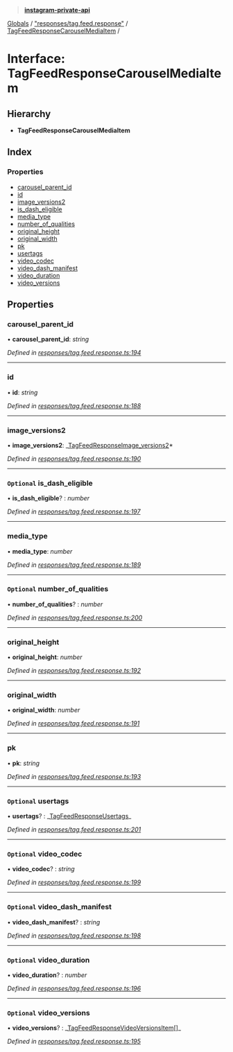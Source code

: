 > **[instagram-private-api](../README.md)**

[Globals](../README.md) / ["responses/tag.feed.response"](../modules/_responses_tag_feed_response_.md) / [TagFeedResponseCarouselMediaItem](_responses_tag_feed_response_.tagfeedresponsecarouselmediaitem.md) /

# Interface: TagFeedResponseCarouselMediaItem

## Hierarchy

- **TagFeedResponseCarouselMediaItem**

## Index

### Properties

- [carousel_parent_id](_responses_tag_feed_response_.tagfeedresponsecarouselmediaitem.md#carousel_parent_id)
- [id](_responses_tag_feed_response_.tagfeedresponsecarouselmediaitem.md#id)
- [image_versions2](_responses_tag_feed_response_.tagfeedresponsecarouselmediaitem.md#image_versions2)
- [is_dash_eligible](_responses_tag_feed_response_.tagfeedresponsecarouselmediaitem.md#optional-is_dash_eligible)
- [media_type](_responses_tag_feed_response_.tagfeedresponsecarouselmediaitem.md#media_type)
- [number_of_qualities](_responses_tag_feed_response_.tagfeedresponsecarouselmediaitem.md#optional-number_of_qualities)
- [original_height](_responses_tag_feed_response_.tagfeedresponsecarouselmediaitem.md#original_height)
- [original_width](_responses_tag_feed_response_.tagfeedresponsecarouselmediaitem.md#original_width)
- [pk](_responses_tag_feed_response_.tagfeedresponsecarouselmediaitem.md#pk)
- [usertags](_responses_tag_feed_response_.tagfeedresponsecarouselmediaitem.md#optional-usertags)
- [video_codec](_responses_tag_feed_response_.tagfeedresponsecarouselmediaitem.md#optional-video_codec)
- [video_dash_manifest](_responses_tag_feed_response_.tagfeedresponsecarouselmediaitem.md#optional-video_dash_manifest)
- [video_duration](_responses_tag_feed_response_.tagfeedresponsecarouselmediaitem.md#optional-video_duration)
- [video_versions](_responses_tag_feed_response_.tagfeedresponsecarouselmediaitem.md#optional-video_versions)

## Properties

### carousel_parent_id

• **carousel_parent_id**: _string_

_Defined in [responses/tag.feed.response.ts:194](https://github.com/realinstadude/instagram-private-api/blob/4ae8fec/src/responses/tag.feed.response.ts#L194)_

---

### id

• **id**: _string_

_Defined in [responses/tag.feed.response.ts:188](https://github.com/realinstadude/instagram-private-api/blob/4ae8fec/src/responses/tag.feed.response.ts#L188)_

---

### image_versions2

• **image_versions2**: _[TagFeedResponseImage_versions2](\_responses_tag_feed_response_.tagfeedresponseimage*versions2.md)*

_Defined in [responses/tag.feed.response.ts:190](https://github.com/realinstadude/instagram-private-api/blob/4ae8fec/src/responses/tag.feed.response.ts#L190)_

---

### `Optional` is_dash_eligible

• **is_dash_eligible**? : _number_

_Defined in [responses/tag.feed.response.ts:197](https://github.com/realinstadude/instagram-private-api/blob/4ae8fec/src/responses/tag.feed.response.ts#L197)_

---

### media_type

• **media_type**: _number_

_Defined in [responses/tag.feed.response.ts:189](https://github.com/realinstadude/instagram-private-api/blob/4ae8fec/src/responses/tag.feed.response.ts#L189)_

---

### `Optional` number_of_qualities

• **number_of_qualities**? : _number_

_Defined in [responses/tag.feed.response.ts:200](https://github.com/realinstadude/instagram-private-api/blob/4ae8fec/src/responses/tag.feed.response.ts#L200)_

---

### original_height

• **original_height**: _number_

_Defined in [responses/tag.feed.response.ts:192](https://github.com/realinstadude/instagram-private-api/blob/4ae8fec/src/responses/tag.feed.response.ts#L192)_

---

### original_width

• **original_width**: _number_

_Defined in [responses/tag.feed.response.ts:191](https://github.com/realinstadude/instagram-private-api/blob/4ae8fec/src/responses/tag.feed.response.ts#L191)_

---

### pk

• **pk**: _string_

_Defined in [responses/tag.feed.response.ts:193](https://github.com/realinstadude/instagram-private-api/blob/4ae8fec/src/responses/tag.feed.response.ts#L193)_

---

### `Optional` usertags

• **usertags**? : _[TagFeedResponseUsertags](\_responses_tag_feed_response_.tagfeedresponseusertags.md)\_

_Defined in [responses/tag.feed.response.ts:201](https://github.com/realinstadude/instagram-private-api/blob/4ae8fec/src/responses/tag.feed.response.ts#L201)_

---

### `Optional` video_codec

• **video_codec**? : _string_

_Defined in [responses/tag.feed.response.ts:199](https://github.com/realinstadude/instagram-private-api/blob/4ae8fec/src/responses/tag.feed.response.ts#L199)_

---

### `Optional` video_dash_manifest

• **video_dash_manifest**? : _string_

_Defined in [responses/tag.feed.response.ts:198](https://github.com/realinstadude/instagram-private-api/blob/4ae8fec/src/responses/tag.feed.response.ts#L198)_

---

### `Optional` video_duration

• **video_duration**? : _number_

_Defined in [responses/tag.feed.response.ts:196](https://github.com/realinstadude/instagram-private-api/blob/4ae8fec/src/responses/tag.feed.response.ts#L196)_

---

### `Optional` video_versions

• **video_versions**? : _[TagFeedResponseVideoVersionsItem](\_responses_tag_feed_response_.tagfeedresponsevideoversionsitem.md)[]\_

_Defined in [responses/tag.feed.response.ts:195](https://github.com/realinstadude/instagram-private-api/blob/4ae8fec/src/responses/tag.feed.response.ts#L195)_
